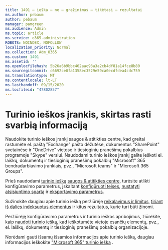```yaml
---
title: 1491 – ieška – ne – grąžinimas – tikėtasi – rezultatai
ms.author: pebaum
author: pebaum
manager: pamgreen
ms.audience: Admin
ms.topic: article
ms.service: o365-administration
ROBOTS: NOINDEX, NOFOLLOW
localization_priority: Normal
ms.collection: Adm_O365
ms.custom: 1491
ms.assetid: ''
ms.openlocfilehash: 5b26a6b9bbc462aac93a3a2cb4df81a14fce8b80
ms.sourcegitcommit: c6692ce0fa1358ec3529e59ca0ecdfdea4cdc759
ms.translationtype: MT
ms.contentlocale: lt-LT
ms.lasthandoff: 09/15/2020
ms.locfileid: "47802857"
---
```

# <a name="content-search-tool-to-find-relevant-info"></a>Turinio ieškos įrankis, skirtas rasti svarbią informaciją

Naudokite turinio ieškos įrankį saugos & atitikties centre, kad greitai rastumėte el. paštą "Exchange" pašto dėžutėse, dokumentus "SharePoint" svetainėse ir "OneDrive" vietose ir tiesioginių pranešimų pokalbius programoje "Skype" verslui. Naudodami turinio ieškos įrankį galite ieškoti el. laiškų, dokumentų ir tiesioginių pranešimų pokalbių "Microsoft" 365 bendradarbiavimo įrankiais, pvz., "Microsoft teams" ir "Microsoft 365 Groups".


Prieš naudodami [turinio iešką](https://sip.protection.office.com/contentsearchbeta?ContentOnly=1) [saugos & atitikties centre](https://sip.protection.office.com/homepage), turėsite atlikti konfigūravimo parametrus, įskaitant [konfigūruoti teises](https://docs.microsoft.com/microsoft-365/compliance/permissions-filtering-for-content-search), [nustatyti atsisiuntimo spartą](https://docs.microsoft.com/microsoft-365/compliance/increase-download-speeds-when-exporting-ediscovery-results) ir [eksportavimo parametrus](https://docs.microsoft.com/microsoft-365/compliance/disable-reports-when-you-export-content-search-results).

Sužinokite daugiau apie turinio iešką peržiūrėję [reikalavimus ir limitus](https://docs.microsoft.com/microsoft-365/compliance/limits-for-content-search), [tiriant iš dalies indeksuotus elementus](https://docs.microsoft.com/microsoft-365/compliance/investigating-partially-indexed-items-in-ediscovery) ir kitus rezultatus, kurie turi būti žinomi.

Peržiūrėję konfigūravimo parametrus ir turinio ieškos apribojimus, žiūrėkite, kaip [naudoti turinio iešką, </a> kad ieškotumėte vietoje esančių elementų, pvz., el. laiškų, dokumentų ir tiesioginių pranešimų pokalbių organizacijoje](https://docs.microsoft.com/microsoft-365/compliance/content-search).

Norėdami gauti išsamų išsamios informacijos apie turinio iešką, daugiau informacijos ieškokite ["Microsoft 365" turinio ieška](https://docs.microsoft.com/microsoft-365/compliance/search-for-content) .
